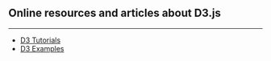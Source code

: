 ## Online resources and articles about D3.js

---

<ul>
  <li><a href="https://github.com/mbostock/d3/wiki/Tutorials">D3 Tutorials</a></li>
  <li><a href="http://bl.ocks.org/mbostock">D3 Examples</a></li>
</ul>  
